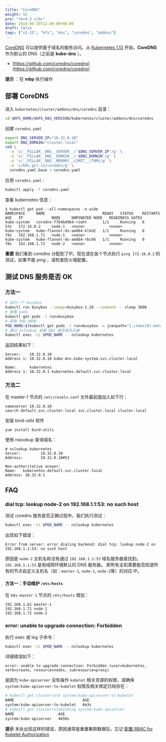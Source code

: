 ```yaml
---
title: "CoreDNS"
weight: 92
pre: "<b>9.2 </b>"
date: 2019-04-28T12:40:00+08:00
draft: false
tags: ["v1.15", "kfs", "dns", "coredns", "addons"]
---
```


[CoreDNS](https://coredns.io/) 可以提供基于域名的服务访问。从 [Kubernetes 1.13](https://kubernetes.io/blog/2018/12/03/kubernetes-1-13-release-announcement/) 开始，**CoreDNS** 作为默认的 DNS（之前是 **kube-dns** ）。

- [https://github.com/coredns/coredns](https://github.com/coredns/coredns)

**提示** ：在 **mbp** 执行操作

## 部署 CoreDNS

进入 `kubernetes/cluster/addons/dns/coredns` 目录：

```sh
cd $KFS_HOME/$KFS_K8S_VERSION/kubernetes/cluster/addons/dns/coredns
```


创建 `coredns.yaml`

```sh
export DNS_SERVER_IP="10.32.0.10"
export DNS_DOMAIN="cluster.local"
sed \
  -e 's/__PILLAR__DNS__SERVER__/'$DNS_SERVER_IP'/g' \
  -e 's/__PILLAR__DNS__DOMAIN__/'$DNS_DOMAIN'/g' \
  -e 's/__PILLAR__DNS__MEMORY__LIMIT__/70Mi/g' \
  -e 's/k8s.gcr.io/coredns/g' \
  coredns.yaml.base > coredns.yaml
```

应用 `coredns.yaml` :
```sh
kubectl apply -f coredns.yaml
```

查看 kubernetes 信息：

```
$ kubectl get pod --all-namespaces -o wide
NAMESPACE     NAME                          READY   STATUS    RESTARTS   AGE   IP             NODE     NOMINATED NODE   READINESS GATES
kube-system   coredns-f764bd964-rzwht       1/1     Running   0          53s   172.16.0.2     node-1   <none>           <none>
kube-system   kube-flannel-ds-amd64-klkd2   1/1     Running   0          78s   192.168.1.71   node-1   <none>           <none>
kube-system   kube-flannel-ds-amd64-rbch6   1/1     Running   0          78s   192.168.1.72   node-2   <none>           <none>
```

**重要** 我们看到 coredns 分配到了IP。现在请在各个节点执行 `ping 172.16.0.2` 的测试，如果不能 ping ，请检查防火墙配置。


## 测试 DNS 服务是否 OK

### 方法一

```sh
# 运行一个 busybox
kubectl run busybox --image=busybox:1.28 --command -- sleep 3600
# 查看 pods
kubectl get pods -l run=busybox
# 获取 POD_NAME
POD_NAME=$(kubectl get pods -l run=busybox -o jsonpath="{.items[0].metadata.name}")
# 通过 nslookup 查看 DNS 服务是否正确
kubectl exec -ti $POD_NAME -- nslookup kubernetes
```

返回结果如下：

```
Server:    10.32.0.10
Address 1: 10.32.0.10 kube-dns.kube-system.svc.cluster.local

Name:      kubernetes
Address 1: 10.32.0.1 kubernetes.default.svc.cluster.local
```

### 方法二

在 master-1 节点的 `/etc/resolv.conf` 文件最前面加入如下行：

```
nameserver 10.32.0.10
search default.svc.cluster.local svc.cluster.local cluster.local
```

安装 bind-utils 软件

```
yum install bind-utils
```

使用 nslookup 查询域名：

```
# nslookup kubernetes
Server:         10.32.0.10
Address:        10.32.0.10#53

Non-authoritative answer:
Name:   kubernetes.default.svc.cluster.local
Address: 10.32.0.1
```

## FAQ

### dial tcp: lookup node-2 on 192.168.1.1:53: no such host

测试 coredns 服务是否正确过程中，我们执行测试：

```sh
kubectl exec -ti $POD_NAME -- nslookup kubernetes
```

出现如下错误：

```
Error from server: error dialing backend: dial tcp: lookup node-2 on 192.168.1.1:53: no such host
```

原因是 `node-2` 主机名称没有通过 `192.168.1.1:53` 域名服务器查找到。`192.168.1.1:53` 是局域网环境默认的 DNS 服务器。
即所有主机需要能否知道所有的节点自定义主机名（如：`master-1`, `node-1`, `node-2`等）的对应 IP。

#### 方法一：手动维护 `/etc/hosts`

在 `k8s-master-1` 节点的 `/etc/hosts` 增加：

```
192.168.1.61 master-1
192.168.1.71 node-1
192.168.1.72 node-2
```

### error: unable to upgrade connection: Forbidden

执行 exec 或 log 子命令：

```sh
kubectl exec -ti $POD_NAME -- nslookup kubernetes
```

详细错误如下：

```
error: unable to upgrade connection: Forbidden (user=kubernetes, verb=create, resource=nodes, subresource=proxy)
```

是因为 `kube-apiserver` 没有操作 `kubelet` 相关资源的权限，请确保 `system:kube-apiserver-to-kubelet` 权限及相关绑定已经存在：

```sh
# kubectl get clusterrole system:kube-apiserver-to-kubelet
NAME                               AGE
system:kube-apiserver-to-kubelet   6m3s
# kubectl get clusterrolebinding system:kube-apiserver
NAME                    AGE
system:kube-apiserver   4m50s
```

**提示** 本处出现这样的错误，原因通常是重置集群数据后，忘记 [配置 RBAC for Kubelet Authorization](/kfs/v1.15/install-master/#rbac-for-kubelet-authorization)
